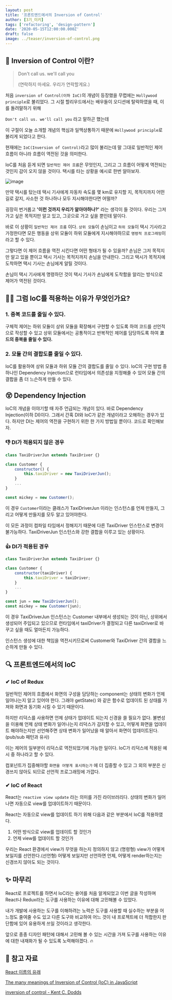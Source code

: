 ```yaml
---
layout: post
title: '프론트엔드에서의 Inversion of Control'
author: [3기_미키]
tags: ['refactoring', 'design-pattern']
date: '2020-05-15T12:00:00.000Z'
draft: false
image: ../teaser/inversion-of-control.png
---
```


## 🎁 Inversion of Control 이란?

> Don't call us. we'll call you
>
> (연락하지 마세요. 우리가 연락할게요.)

처음 `inversion of Control(이하 IoC)`의 개념이 등장했을 무렵에는 `Hollywood principle`로 불리었다.
그 시절 할리우드에서는 배우들이 오디션에 탈락하였을 때, 이를 돌려말하기 위해

`Don't call us. we'll call you` 라고 말하곤 했는데

이 구절이 오늘 소개할 개념의 핵심과 일맥상통하기 때문에 `Hollywood principle`로 불리게 되었다고 한다.

현재에는 `IoC(Inversion of Control)`라고 많이 불리는데
말 그대로 일반적인 제어 흐름이 아니라 흐름이 역전된 것을 의미한다.

IoC를 처음 듣게 되면 `일반적인 제어 흐름`은 무엇인지,
그리고 그 흐름이 어떻게 역전되는 것인지 감이 오지 않을 것이다.
택시를 타는 상황을 예시로 한번 알아보자.

![image](https://user-images.githubusercontent.com/48755175/118286801-cf2d8000-b50d-11eb-806e-95a5e85bd01c.png)

만약 택시를 탔는데 택시 기사에게 자동차 속도를 몇 km로 유지할 지,
목적지까지 어떤 길로 갈지, 사소한 것 하나하나 모두 지시해야한다면 어떨까?

굉장히 번거롭고 **'이런 것까지 우리가 알아야하나?'** 라는 생각이 들 것이다. 우리는 그저 가고 싶은 목적지만 알고 있고, 그곳으로 가고 싶을 뿐인데 말이다.

바로 이 상황이 `일반적인 제어 흐름` 이다.
`상위 모듈`이 손님이고 `하위 모듈`이 택시 기사라고 가정한다면
모든 행동을 상위 모듈이 하위 모듈에게 지시해야하므로 `명령적 프로그래밍`이라고 할 수 있다.

그렇다면 이 제어 흐름을 역전 시킨다면 어떤 형태가 될 수 있을까?
손님은 그저 목적지만 알고 있을 뿐이고 택시 기사는 목적지까지 손님을 안내한다.
그리고 택시가 목적지에 도착하면 택시 기사는 손님에게 알릴 것이다.

손님이 택시 기사에게 명령하던 것이 택시 기사가 손님에게 도착함을 알리는 방식으로 제어가 역전된 것이다.

## 🙋‍♂️ 그럼 IoC를 적용하는 이유가 무엇인가요?

### 1. 중복 코드를 줄일 수 있다.

구체적 제어는 하위 모듈이 상위 모듈을 확장해서 구현할 수 있도록 하여 코드를 선언적으로 작성할 수 있고
상위 모듈에서는 공통적이고 반복적인 제어를 담당하도록 하여 **코드의 중복을 줄일 수 있다.**

### 2. 모듈 간의 결합도를 줄일 수 있다.

IoC를 활용하여 상위 모듈과 하위 모듈 간의 결합도를 줄일 수 있다.
IoC의 구현 방법 중 하나인 Dependency Injection으로 런타임에서 의존성을 지정해줄 수 있어 모듈 간의 결합을 좀 더 느슨하게 만들 수 있다.

## 😵 Dependency Injection

IoC의 개념을 이야기할 때 자주 언급되는 개념이 있다.
바로 Dependency Injection(이하 DI)이다.
그래서 간혹 DI와 IoC가 같은 개념이라고 오해하는 경우가 있다.
하지만 DI는 제어의 역전을 구현하기 위한 한 가지 방법일 뿐이다.
코드로 확인해보자.

### 👎 DI가 적용되지 않은 경우

```js
class TaxiDriverJun extends TaxiDriver {}

class Customer {
	constructor() {
        this.taxiDriver = new TaxiDriverJun();
	}
    ...
}

const mickey = new Customer();
```

이 경우 `Customer`이라는 클래스가 TaxiDriverJun 이라는 인스턴스를 언제 만들지, 그리고 어떻게 만들지를 모두 알고 있어야한다.

이 모든 과정이 컴파일 타임에서 정해지기 때문에 다른 TaxiDriver 인스턴스로 변경이 불가능하다. TaxiDriverJun 인스턴스와 강한 결합을 이루고 있는 상황이다.

### 👍 DI가 적용된 경우

```js
class TaxiDriverJun extends TaxiDriver {}

class Customer {
	constructor(taxiDriver) {
        this.taxiDriver = taxiDriver;
	}
    ...
}

const jun = new TaxiDriverJun();
const mickey = new Customer(jun);
```

이 경우 TaxiDriverJun 인스턴스는 Customer 내부에서 생성되는 것이 아닌, 상위에서 생성되어 주입되고 있으므로 런타임에서 taxiDriver가 결정되고 다른 taxiDriver로 바꾸고 싶을 때도 얼마든지 가능하다.

인스턴스 생성에 대한 책임을 역전시키므로써 Customer와 TaxiDriver 간의 결합을 느슨하게 만들 수 있다.

## 🔍 프론트엔드에서의 IoC

### ✔ IoC of Redux

일반적인 제어의 흐름에서 화면의 구성을 담당하는 component는 상태의 변화가 언제 일어나는지 알고 있어야 한다. 그래야 getState() 와 같은 함수로 업데이트 된 상태를 가져와 화면과 동기화 시킬 수 있기 때문이다.

하지만 리덕스를 사용하면 언제 상태가 업데이트 되는지 신경을 쓸 필요가 없다. 불변성을 이용해 언제 상태 변화가 일어나는지 리덕스가 감지할 수 있고, 어떻게 화면을 업데이트 해야하는지만 선언해주면 상태 변화가 일어났을 때 알아서 화면이 업데이트된다. (pub/sub 패턴과 유사)

이는 제어의 일부분이 리덕스로 역전되었기에 가능한 일이다.
IoC가 리덕스에 적용된 예시 중 하나라고 할 수 있다.

컴포넌트가 집중해야할 `화면을 어떻게 표시하는가` 에 더 집중할 수 있고 그 외의 부분은 신경쓰지 않아도 되므로 선언적 프로그래밍에 가깝다.

### ✔ IoC of React

React는 `reactive view update` 라는 의미를 가진 라이브러리다.
상태의 변화가 일어나면 자동으로 view를 업데이트하기 때문이다.

React는 자동으로 view를 업데이트 하기 위해 다음과 같은 부분에서 IoC를 적용하였다.

1. 어떤 방식으로 view를 업데이트 할 것인가
2. 언제 view를 업데이트 할 것인가

우리는 React 환경에서
view가 무엇을 하는지 정의하지 않고 (명령형)
view가 어떻게 보일지를 선언한다.(선언형)
어떻게 보일지만 선언하면 언제, 어떻게 render하는지는 신경쓰지 않아도 되는 것이다.

## ✨ 마무리

React로 프로젝트를 하면서 IoC라는 용어를 처음 알게되었고
이번 글을 작성하며 React나 Redux라는 도구를 사용하는 이유에 대해 고민해볼 수 있었다.

내가 개발에 사용하는 도구를 이해하려는 노력은
도구를 사용할 때 실수하는 부분을 어느정도 줄여줄 수도 있고
다른 도구와 비교하여 어느 것이 내 프로젝트에 더 적합한지 판단함에 있어
유용하게 쓰일 것이라고 생각한다.

앞으로 종종 디자인 패턴에 대해서 고민해 볼 수 있는 시간을 가져
도구를 사용하는 이유에 대한 내재화가 될 수 있도록 노력해야겠다. 🔥

## 📜 참고 자료

[React 이름의 유래](https://www.freecodecamp.org/news/yes-react-is-taking-over-front-end-development-the-question-is-why-40837af8ab76/)

[The many meanings of Inversion of Control (IoC) in JavaScript](https://www.youtube.com/watch?v=grF-BVK1vzM)

[inversion of control - Kent C. Dodds](https://kentcdodds.com/blog/inversion-of-control)
